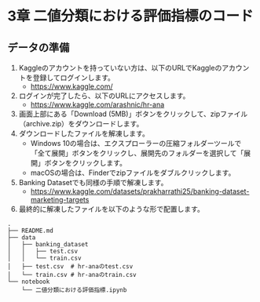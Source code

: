 # 3章 二値分類における評価指標のコード
## データの準備

1. Kaggleのアカウントを持っていない方は、以下のURLでKaggleのアカウントを登録してログインします。
   - https://www.kaggle.com/
2. ログインが完了したら、以下のURLにアクセスします。
   - https://www.kaggle.com/arashnic/hr-ana
3. 画面上部にある「Download (5MB)」ボタンをクリックして、zipファイル（archive.zip）をダウンロードします。
4. ダウンロードしたファイルを解凍します。
   - Windows 10の場合は、エクスプローラーの圧縮フォルダーツールで「全て展開」ボタンをクリックし、展開先のフォルダーを選択して「展開」ボタンをクリックします。
   - macOSの場合は、Finderでzipファイルをダブルクリックします。
5. Banking Datasetでも同様の手順で解凍します。
   - https://www.kaggle.com/datasets/prakharrathi25/banking-dataset-marketing-targets
6. 最終的に解凍したファイルを以下のような形で配置します。

```
.
├── README.md
├── data
│   ├── banking_dataset
│   │   ├── test.csv
│   │   └── train.csv
│   ├── test.csv  # hr-anaのtest.csv
│   └── train.csv # hr-anaのtrain.csv
└── notebook
    └── 二値分類における評価指標.ipynb
```
